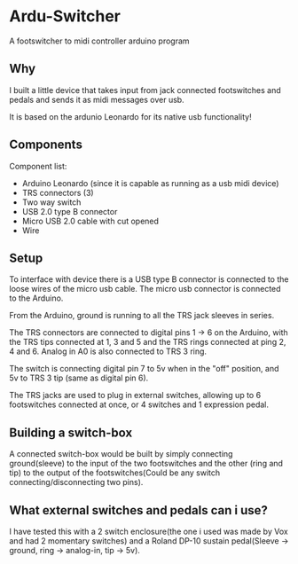 # Ardu-Switcher
A footswitcher to midi controller arduino program

## Why

I built a little device that takes input from jack connected footswitches and pedals and sends it as midi messages over usb.

It is based on the ardunio Leonardo for its native usb functionality!

## Components
Component list:

* Arduino Leonardo (since it is capable as running as a usb midi device)
* TRS connectors (3)
* Two way switch
* USB 2.0 type B connector
* Micro USB 2.0 cable with cut opened
* Wire

## Setup
To interface with device there is a USB type B connector is connected to the loose wires of the micro usb cable. The micro usb connector is connected to the Arduino.

From the Arduino, ground is running to all the TRS jack sleeves in series.

The TRS connectors are connected to digital pins 1 -> 6 on the Arduino, with the TRS tips connected at 1, 3 and 5 and the TRS rings connected at ping 2, 4 and 6. Analog in A0 is also connected to TRS 3 ring.

The switch is connecting digital pin 7 to 5v when in the "off" position, and 5v to TRS 3 tip (same as digital pin 6).

The TRS jacks are used to plug in external switches, allowing up to 6 footswitches connected at once, or 4 switches and 1 expression pedal.

## Building a switch-box
A connected switch-box would be built by simply connecting ground(sleeve) to the input of the two footswitches and the other (ring and tip) to the output of the footswitches(Could be any switch connecting/disconnecting two pins).

## What external switches and pedals can i use?
I have tested this with a 2 switch enclosure(the one i used was made by Vox and had 2 momentary switches) and a Roland DP-10 sustain pedal(Sleeve -> ground, ring -> analog-in, tip -> 5v).
